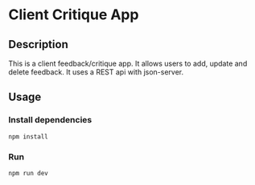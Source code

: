 # Client Critique App

## Description
This is a client feedback/critique app. It allows users to add, update and delete feedback. It uses a REST api with json-server. 

## Usage
### Install dependencies
```
npm install
```

### Run
```
npm run dev
```

